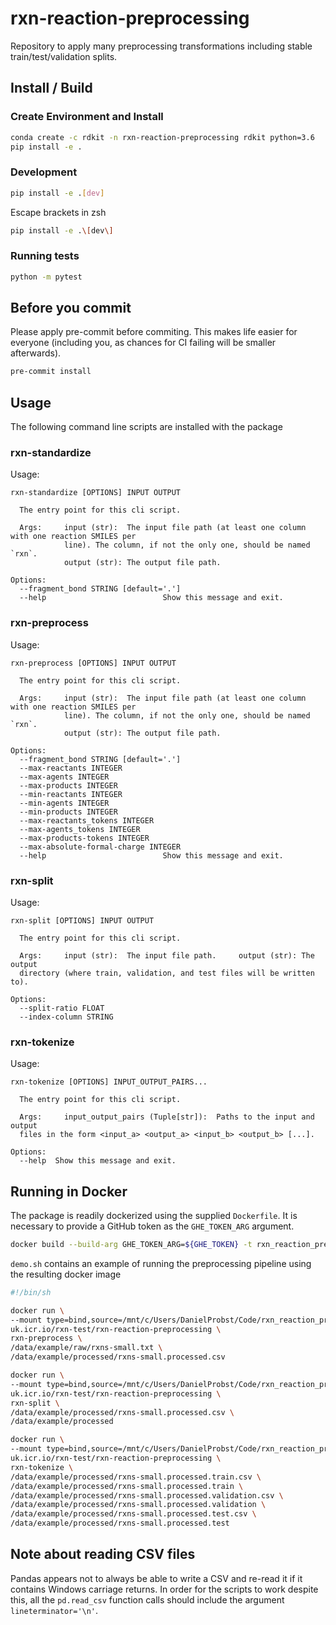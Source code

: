 # rxn-reaction-preprocessing

Repository to apply many preprocessing transformations including stable train/test/validation splits.

## Install / Build
### Create Environment and Install
```bash
conda create -c rdkit -n rxn-reaction-preprocessing rdkit python=3.6
pip install -e .
```

### Development
```bash
pip install -e .[dev]
```
Escape brackets in zsh
```bash
pip install -e .\[dev\]
```

### Running tests
```bash
python -m pytest
```

## Before you commit
Please apply pre-commit before commiting. This makes life easier for everyone (including you, as chances for CI failing will be smaller afterwards).
```bash
pre-commit install
```

## Usage
The following command line scripts are installed with the package

### rxn-standardize
Usage:
```
rxn-standardize [OPTIONS] INPUT OUTPUT

  The entry point for this cli script.

  Args:     input (str):  The input file path (at least one column with one reaction SMILES per
            line). The column, if not the only one, should be named `rxn`.
            output (str): The output file path.

Options:
  --fragment_bond STRING [default='.']
  --help                          Show this message and exit.
```
### rxn-preprocess
Usage:
```
rxn-preprocess [OPTIONS] INPUT OUTPUT

  The entry point for this cli script.

  Args:     input (str):  The input file path (at least one column with one reaction SMILES per
            line). The column, if not the only one, should be named `rxn`.
            output (str): The output file path.

Options:
  --fragment_bond STRING [default='.']
  --max-reactants INTEGER
  --max-agents INTEGER
  --max-products INTEGER
  --min-reactants INTEGER
  --min-agents INTEGER
  --min-products INTEGER
  --max-reactants_tokens INTEGER
  --max-agents_tokens INTEGER
  --max-products-tokens INTEGER
  --max-absolute-formal-charge INTEGER
  --help                          Show this message and exit.
```
### rxn-split
Usage:
```
rxn-split [OPTIONS] INPUT OUTPUT

  The entry point for this cli script.

  Args:     input (str):  The input file path.     output (str): The output
  directory (where train, validation, and test files will be written to).

Options:
  --split-ratio FLOAT
  --index-column STRING
```
### rxn-tokenize
Usage:
```
rxn-tokenize [OPTIONS] INPUT_OUTPUT_PAIRS...

  The entry point for this cli script.

  Args:     input_output_pairs (Tuple[str]):  Paths to the input and output
  files in the form <input_a> <output_a> <input_b> <output_b> [...].

Options:
  --help  Show this message and exit.
```

## Running in Docker
The package is readily dockerized using the supplied ```Dockerfile```. 
It is necessary to provide a GitHub token as the `GHE_TOKEN_ARG` argument.
```bash
docker build --build-arg GHE_TOKEN_ARG=${GHE_TOKEN} -t rxn_reaction_preprocessing .
```

`demo.sh` contains an example of running the preprocessing pipeline using the resulting docker image
```bash
#!/bin/sh

docker run \
--mount type=bind,source=/mnt/c/Users/DanielProbst/Code/rxn_reaction_preprocessing/data,target=/data \
uk.icr.io/rxn-test/rxn-reaction-preprocessing \
rxn-preprocess \
/data/example/raw/rxns-small.txt \
/data/example/processed/rxns-small.processed.csv

docker run \
--mount type=bind,source=/mnt/c/Users/DanielProbst/Code/rxn_reaction_preprocessing/data,target=/data \
uk.icr.io/rxn-test/rxn-reaction-preprocessing \
rxn-split \
/data/example/processed/rxns-small.processed.csv \
/data/example/processed

docker run \
--mount type=bind,source=/mnt/c/Users/DanielProbst/Code/rxn_reaction_preprocessing/data,target=/data \
uk.icr.io/rxn-test/rxn-reaction-preprocessing \
rxn-tokenize \
/data/example/processed/rxns-small.processed.train.csv \
/data/example/processed/rxns-small.processed.train \
/data/example/processed/rxns-small.processed.validation.csv \
/data/example/processed/rxns-small.processed.validation \
/data/example/processed/rxns-small.processed.test.csv \
/data/example/processed/rxns-small.processed.test
```

## Note about reading CSV files
Pandas appears not to always be able to write a CSV and re-read it if it contains Windows carriage returns.
In order for the scripts to work despite this, all the `pd.read_csv` function calls should include the argument `lineterminator='\n'`.
